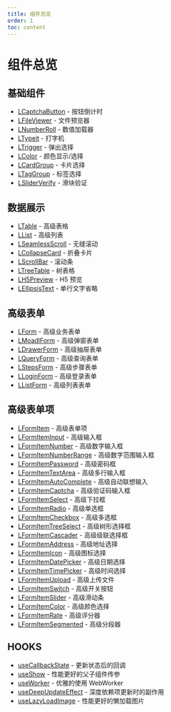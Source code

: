 ```yaml
---
title: 组件总览
order: 1
toc: content
---
```


# 组件总览

## 基础组件

- [LCaptchaButton] - 按钮倒计时
- [LFileViewer] - 文件预览器
- [LNumberRoll] - 数值加载器
- [LTypeit] - 打字机
- [LTrigger] - 弹出选择
- [LColor] - 颜色显示/选择
- [LCardGroup] - 卡片选择
- [LTagGroup] - 标签选择
- [LSliderVerify] - 滑块验证

## 数据展示

- [LTable] - 高级表格
- [LList] - 高级列表
- [LSeamlessScroll] - 无缝滚动
- [LCollapseCard] - 折叠卡片
- [LScrollBar] - 滚动条
- [LTreeTable] - 树表格
- [LH5Preview] - H5 预览
- [LEllipsisText] - 单行文字省略

## 高级表单

- [LForm] - 高级业务表单
- [LMoadlForm] - 高级弹窗表单
- [LDrawerForm] - 高级抽屉表单
- [LQueryForm] - 高级查询表单
- [LStepsForm] - 高级步骤表单
- [LLoginForm] - 高级登录表单
- [LListForm] - 高级列表表单

## 高级表单项

- [LFormItem] - 高级表单项
- [LFormItemInput] - 高级输入框
- [LFormItemNumber] - 高级数字输入框
- [LFormItemNumberRange] - 高级数字范围输入框
- [LFormItemPassword] - 高级密码框
- [LFormItemTextArea] - 高级多行输入框
- [LFormItemAutoComplete] - 高级自动联想输入
- [LFormItemCaptcha] - 高级验证码输入框
- [LFormItemSelect] - 高级下拉框
- [LFormItemRadio] - 高级单选框
- [LFormItemCheckbox] - 高级多选框
- [LFormItemTreeSelect] - 高级树形选择框
- [LFormItemCascader] - 高级级联选择框
- [LFormItemAddress] - 高级地址选择
- [LFormItemIcon] - 高级图标选择
- [LFormItemDatePicker] - 高级日期选择
- [LFormItemTimePicker] - 高级时间选择
- [LFormItemUpload] - 高级上传文件
- [LFormItemSwitch] - 高级开关按钮
- [LFormItemSlider] - 高级滑动条
- [LFormItemColor] - 高级颜色选择
- [LFormItemRate] - 高级评分器
- [LFormItemSegmented] - 高级分段器

## HOOKS

- [useCallbackState] - 更新状态后的回调
- [useShow] - 性能更好的父子组件传参
- [useWorker] - 优雅的使用 WebWorker
- [useDeepUpdateEffect] - 深度依赖项更新时的副作用
- [useLazyLoadImage] - 性能更好的懒加载图片

[LEllipsisText]: /components/Ellipsis-Text
[LH5Preview]: /components/h5-preview
[useWorker]: /components/use-worker
[useDeepUpdateEffect]: /components/use-deep-update-effect
[useLazyLoadImage]: /components/use-lazy-load-image
[ltypeit]: /components/typeit
[ltreetable]: /components/tree-table
[lscrollbar]: /components/scroll-bar
[ltooltip]: /components/tooltip
[lcolor]: /components/color-pick
[ltrigger]: /components/trigger
[lsliderverify]: /components/slider-verify
[lfileviewer]: /components/file-viewer
[lnumberroll]: /components/number-roll
[lcaptchabutton]: /components/captcha-button
[ltable]: /components/table
[llist]: /components/list
[lseamlessscroll]: /components/seamles-scroll
[LCollapseCard]: /components/collapse-card
[LCardGroup]: /components/card-group
[LTagGroup]: /components/tag-group
[lform]: /components/form
[lmoadlform]: /components/modal-form
[ldrawerform]: /components/drawer-form
[lqueryform]: /components/query-form
[lstepsform]: /components/steps-form
[lloginform]: /components/login-form
[LListForm]: /components/List-Form
[lformitem]: /components/form-item
[lformiteminput]: components/form-item-input
[lformitemnumber]: /components/lform-number
[LFormItemNumberRange]: /components/form-item-number-range
[lformitempassword]: /components/lform-password
[lformitemtextarea]: /components/lform-text-area
[lformitemautocomplete]: /components/form-item-auto-complete
[lformitemcaptcha]: /components/form-item-captcha
[lformitemselect]: /components/form-item-select
[lformitemradio]: /components/form-item-radio
[lformitemcheckbox]: /components/form-item-checkbox
[lformitemtreeselect]: /components/form-item-tree-select
[lformitemcascader]: /components/form-item-cascader
[lformitemaddress]: /components/form-item-address
[lformitemicon]: /components/form-item-icon
[lformitemdatepicker]: /components/form-item-date-picker
[lformitemtimepicker]: /components/form-item-time-picker
[lformitemupload]: /components/form-item-upload
[lformitemswitch]: /components/form-item-switch
[lformitemslider]: /components/form-item-slider
[lformitemcolor]: /components/form-item-color
[lformitemrate]: /components/form-item-rate
[lformitemsegmented]: /components/form-item-segmented
[useCallbackState]: /components/use-callback-state
[useShow]: /components/use-Show

